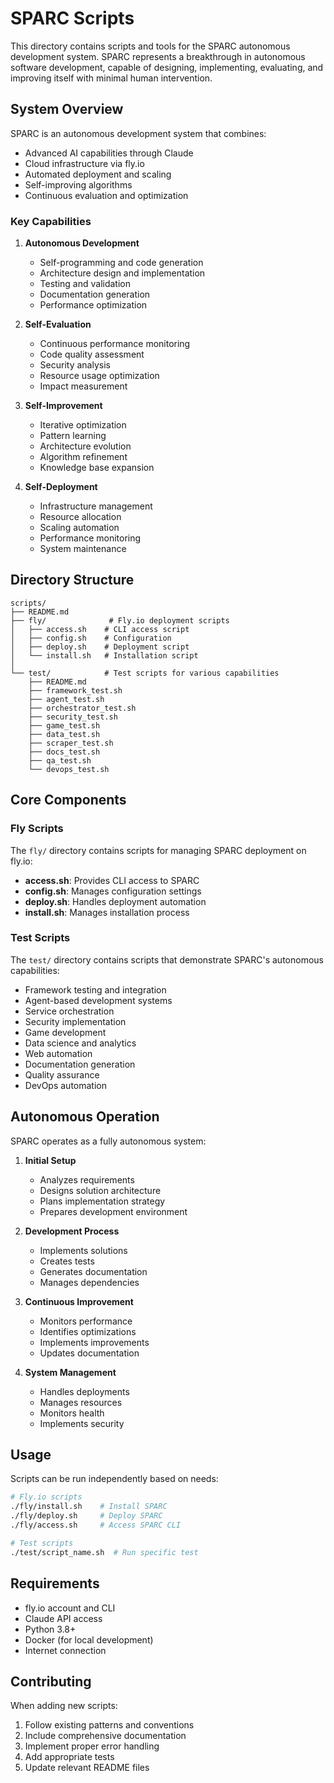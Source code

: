 # SPARC Scripts

This directory contains scripts and tools for the SPARC autonomous development system. SPARC represents a breakthrough in autonomous software development, capable of designing, implementing, evaluating, and improving itself with minimal human intervention.

## System Overview

SPARC is an autonomous development system that combines:
- Advanced AI capabilities through Claude
- Cloud infrastructure via fly.io
- Automated deployment and scaling
- Self-improving algorithms
- Continuous evaluation and optimization

### Key Capabilities

1. **Autonomous Development**
   - Self-programming and code generation
   - Architecture design and implementation
   - Testing and validation
   - Documentation generation
   - Performance optimization

2. **Self-Evaluation**
   - Continuous performance monitoring
   - Code quality assessment
   - Security analysis
   - Resource usage optimization
   - Impact measurement

3. **Self-Improvement**
   - Iterative optimization
   - Pattern learning
   - Architecture evolution
   - Algorithm refinement
   - Knowledge base expansion

4. **Self-Deployment**
   - Infrastructure management
   - Resource allocation
   - Scaling automation
   - Performance monitoring
   - System maintenance

## Directory Structure

```
scripts/
├── README.md
├── fly/              # Fly.io deployment scripts
│   ├── access.sh    # CLI access script
│   ├── config.sh    # Configuration
│   ├── deploy.sh    # Deployment script
│   └── install.sh   # Installation script
│
└── test/            # Test scripts for various capabilities
    ├── README.md
    ├── framework_test.sh
    ├── agent_test.sh
    ├── orchestrator_test.sh
    ├── security_test.sh
    ├── game_test.sh
    ├── data_test.sh
    ├── scraper_test.sh
    ├── docs_test.sh
    ├── qa_test.sh
    └── devops_test.sh
```

## Core Components

### Fly Scripts
The `fly/` directory contains scripts for managing SPARC deployment on fly.io:
- **access.sh**: Provides CLI access to SPARC
- **config.sh**: Manages configuration settings
- **deploy.sh**: Handles deployment automation
- **install.sh**: Manages installation process

### Test Scripts
The `test/` directory contains scripts that demonstrate SPARC's autonomous capabilities:
- Framework testing and integration
- Agent-based development systems
- Service orchestration
- Security implementation
- Game development
- Data science and analytics
- Web automation
- Documentation generation
- Quality assurance
- DevOps automation

## Autonomous Operation

SPARC operates as a fully autonomous system:

1. **Initial Setup**
   - Analyzes requirements
   - Designs solution architecture
   - Plans implementation strategy
   - Prepares development environment

2. **Development Process**
   - Implements solutions
   - Creates tests
   - Generates documentation
   - Manages dependencies

3. **Continuous Improvement**
   - Monitors performance
   - Identifies optimizations
   - Implements improvements
   - Updates documentation

4. **System Management**
   - Handles deployments
   - Manages resources
   - Monitors health
   - Implements security

## Usage

Scripts can be run independently based on needs:

```bash
# Fly.io scripts
./fly/install.sh    # Install SPARC
./fly/deploy.sh     # Deploy SPARC
./fly/access.sh     # Access SPARC CLI

# Test scripts
./test/script_name.sh  # Run specific test
```

## Requirements

- fly.io account and CLI
- Claude API access
- Python 3.8+
- Docker (for local development)
- Internet connection

## Contributing

When adding new scripts:
1. Follow existing patterns and conventions
2. Include comprehensive documentation
3. Implement proper error handling
4. Add appropriate tests
5. Update relevant README files
